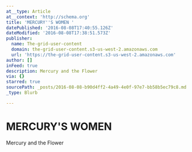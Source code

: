 ```yaml
---
at__type: Article
at__context: 'http://schema.org'
title: 'MERCURY''S WOMEN '
datePublished: '2016-08-08T17:40:55.126Z'
dateModified: '2016-08-08T17:38:51.573Z'
publisher:
  name: The-grid-user-content
  domain: the-grid-user-content.s3-us-west-2.amazonaws.com
  url: 'https://the-grid-user-content.s3-us-west-2.amazonaws.com'
author: []
inFeed: true
description: Mercury and the Flower
via: {}
starred: true
sourcePath: _posts/2016-08-08-b90d4ff2-4a49-4e0f-97e7-bb58b5ec79c8.md
_type: Blurb

---
```

# MERCURY'S WOMEN 

Mercury and the Flower